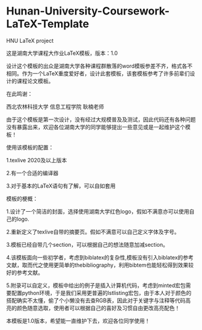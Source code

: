 # Hunan-University-Coursework-LaTeX-Template

HNU LaTeX project

这是湖南大学课程大作业LaTeX模板，版本：1.0

设计这个模板的出众是湖南大学各种课程群散落的word模板参差不齐，格式各不相同。作为一个LaTeX重度爱好者，设计此套模板，该套模板参考了许多前辈们设计的课程论文模板。

在此鸣谢：

西北农林科技大学 信息工程学院 耿楠老师


由于这个模板是第一次设计，没有经过大规模普及及测试，因此代码还有各种问题没有暴露出来，欢迎各位湖南大学的同学能够提出一些意见或是一起维护这个模板！

使用该模板的配置：

1.texlive 2020及以上版本

2.有一个合适的编译器


3.对于基本的LaTeX语句有了解，可以自如套用

模板的梗概：

1.设计了一个简洁的封面，选择使用湖南大学红色logo，假如不满意亦可以使用自己的logo.

2.重新定义了texlive自带的摘要页。假如不满意可以自己定义字体及字号。

3.模板已经自带几个section，可以根据自己的想法随意加减section。

4.该模板面向一些初学者，考虑到biblatex的复杂性,模板没有引入biblatex的参考文献，取而代之使用更简单的thebibliography，利用bibtem也能轻松得到效果较好的参考文献。

5.附录可以自定义，模板中给出的例子是插入计算机代码，考虑到minted宏包需要配置python环境，于是我们采用更普遍的lstlisting宏包，由于本人对于颜色的搭配确实不太懂，偷了个小懒没有去查RGB表，因此对于关键字与注释等代码高亮的颜色随意选取，使用者可以根据自己的喜好及习惯自由更改高亮配色！

本模板是1.0版本，希望能一直维护下去，欢迎各位同学使用！

